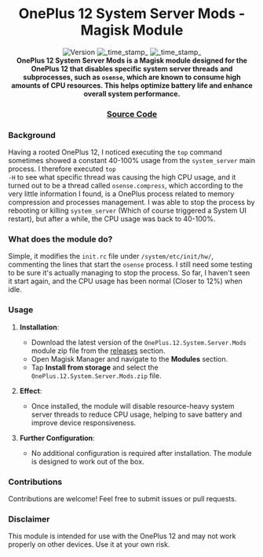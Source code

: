 <h1 align="center">OnePlus 12 System Server Mods - Magisk Module</h1>

<div align="center">
  <!-- Version -->
    <img src="https://img.shields.io/badge/Version-v1.0-blue.svg?longCache=true&style=popout-square"
      alt="Version" />
  <!-- Last Updated -->
    <img src="https://img.shields.io/badge/Updated-October%208,%202024-green.svg?longCache=true&style=flat-square"
      alt="_time_stamp_" />
  <!-- Min Magisk -->
    <img src="https://img.shields.io/badge/MinMagisk-24.0-red.svg?longCache=true&style=flat-square"
      alt="_time_stamp_" />
</div>

<div align="center">
  <strong>OnePlus 12 System Server Mods is a Magisk module designed for the OnePlus 12 that disables specific system server threads and subprocesses, such as <code>osense</code>, which are known to consume high amounts of CPU resources. This helps optimize battery life and enhance overall system performance.</strong>
</div>

<div align="center">
  <h3>
    <a href="https://github.com/Durocks/Oneplus-12-System-Server-Mods">
      Source Code
    </a>
  </h3>
</div>

### Background
Having a rooted OnePlus 12, I noticed executing the <code>top</code> command sometimes showed a constant 40-100% usage from the <code>system_server</code> main process. I therefore executed <code>top -H</code> to see what specific thread was causing the high CPU usage, and it turned out to be a thread called <code>osense.compress</code>, which according to the very little information I found, is a OnePlus process related to memory compression and processes management. I was able to stop the process by rebooting or killing <code>system_server</code> (Which of course triggered a System UI restart), but after a while, the CPU usage was back to 40-100%.

### What does the module do?
Simple, it modifies the <code>init.rc</code> file under <code>/system/etc/init/hw/</code>, commenting the lines that start the <code>osense</code> process. I still need some testing to be sure it's actually managing to stop the process. So far, I haven't seen it start again, and the CPU usage has been normal (Closer to 12%) when idle.

### Usage
1. **Installation**:
   - Download the latest version of the `OnePlus.12.System.Server.Mods` module zip file from the <a href="https://github.com/Durocks/Oneplus-12-System-Server-Mods/releases/">releases</a> section.
   - Open Magisk Manager and navigate to the **Modules** section.
   - Tap **Install from storage** and select the `OnePlus.12.System.Server.Mods.zip` file.

2. **Effect**:
   - Once installed, the module will disable resource-heavy system server threads to reduce CPU usage, helping to save battery and improve device responsiveness.

3. **Further Configuration**:
   - No additional configuration is required after installation. The module is designed to work out of the box.

### Contributions
Contributions are welcome! Feel free to submit issues or pull requests.

### Disclaimer
This module is intended for use with the OnePlus 12 and may not work properly on other devices. Use it at your own risk.
